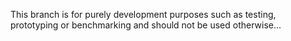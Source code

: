 This branch is for purely development purposes such as testing, prototyping or benchmarking and should not be used otherwise...
